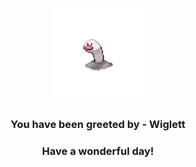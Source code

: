 <p align="center">
    <img src="https://raw.githubusercontent.com/PokeAPI/sprites/master/sprites/pokemon/960.png" width="150" height="150">
</p>
<h3 align="center">You have been greeted by - <b>Wiglett</b></h3>
<h3 align="center">Have a wonderful day!</h3>
